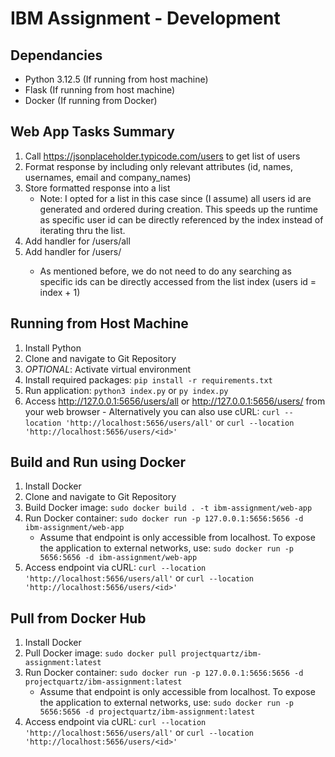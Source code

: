 # IBM Assignment - Development

## Dependancies

- Python 3.12.5 (If running from host machine)
- Flask (If running from host machine)
- Docker (If running from Docker)

## Web App Tasks Summary

1. Call https://jsonplaceholder.typicode.com/users to get list of users
2. Format response by including only relevant attributes (id, names, usernames, email and company_names)
3. Store formatted response into a list
   - Note: I opted for a list in this case since (I assume) all users id are generated and ordered during creation. This speeds up the runtime as specific user id can be directly referenced by the index instead of iterating thru the list.
4. Add handler for /users/all
5. Add handler for /users/<id>
   - As mentioned before, we do not need to do any searching as specific ids can be directly accessed from the list index (users id = index + 1)

## Running from Host Machine

1. Install Python
2. Clone and navigate to Git Repository
3. _OPTIONAL_: Activate virtual environment
4. Install required packages: `pip install -r requirements.txt`
5. Run application: `python3 index.py` or `py index.py`
6. Access http://127.0.0.1:5656/users/all or http://127.0.0.1:5656/users/<id> from your web browser - Alternatively you can also use cURL: `curl --location 'http://localhost:5656/users/all'` or `curl --location 'http://localhost:5656/users/<id>'`

## Build and Run using Docker

1. Install Docker
2. Clone and navigate to Git Repository
3. Build Docker image: `sudo docker build . -t ibm-assignment/web-app`
4. Run Docker container: `sudo docker run -p 127.0.0.1:5656:5656 -d ibm-assignment/web-app`
   - Assume that endpoint is only accessible from localhost. To expose the application to external networks, use: `sudo docker run -p 5656:5656 -d ibm-assignment/web-app`
5. Access endpoint via cURL: `curl --location 'http://localhost:5656/users/all'` or `curl --location 'http://localhost:5656/users/<id>'`

## Pull from Docker Hub
1. Install Docker
2. Pull Docker image: ```sudo docker pull projectquartz/ibm-assignment:latest```
3. Run Docker container: `sudo docker run -p 127.0.0.1:5656:5656 -d projectquartz/ibm-assignment:latest`
   - Assume that endpoint is only accessible from localhost. To expose the application to external networks, use: `sudo docker run -p 5656:5656 -d projectquartz/ibm-assignment:latest`
4. Access endpoint via cURL: `curl --location 'http://localhost:5656/users/all'` or `curl --location 'http://localhost:5656/users/<id>'`

